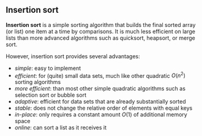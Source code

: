 ## Insertion sort

**Insertion sort** is a simple sorting algorithm that builds
the final sorted array (or list) one item at a time by comparisons.
It is much less efficient on large lists than more advanced algorithms
such as quicksort, heapsort, or merge sort.

However, insertion sort provides several advantages:
- _simple_: easy to implement
- _efficient_: for (quite) small data sets, much like other quadratic $O(n^2)$ sorting algorithms
- _more efficient_: than most other simple quadratic algorithms such as selection sort or bubble sort
- _adaptive_: efficient for data sets that are already substantially sorted
- _stable_: does not change the relative order of elements with equal keys
- _in-place_: only requires a constant amount $O(1)$ of additional memory space
- _online_: can sort a list as it receives it

